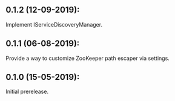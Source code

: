 ## 0.1.2 (12-09-2019):

Implement IServiceDiscoveryManager.

## 0.1.1 (06-08-2019):

Provide a way to customize ZooKeeper path escaper via settings.

## 0.1.0 (15-05-2019): 

Initial prerelease.